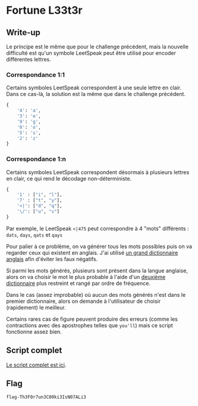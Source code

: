 # Fortune L33t3r

## Write-up

Le principe est le même que pour le challenge précédent, mais la nouvelle difficulté est qu'un symbole LeetSpeak peut être utilisé pour encoder différentes lettres.

### Correspondance 1:1

Certains symboles LeetSpeak correspondent à une seule lettre en clair. Dans ce cas-là, la solution est la même que dans le challenge précédent.

```python
{
    '4': 'a',
    '3': 'e',
    '9': 'g',
    '0': 'o',
    '5': 's',
    '2': 'z'
}
```

### Correspondance 1:n

Certains symboles LeetSpeak correspondent désormais à plusieurs lettres en clair, ce qui rend le décodage non-déterministe.

```python
{
    '1' : ["i", "l"],
    '7' : ["t", "y"],
    '<|': ["d", "q"],
    '\/': ["u", "v"]
}
```

Par exemple, le LeetSpeak `<|475` peut correspondre à 4 "mots" différents : `dats`, `days`, `qats` et `qays`

Pour palier à ce problème, on va générer tous les mots possibles puis on va regarder ceux qui existent en anglais. J'ai utilisé [un grand dictionnaire anglais](https://github.com/dwyl/english-words/blob/master/words_alpha.txt) afin d'éviter les faux négatifs.

Si parmi les mots générés, plusieurs sont présent dans la langue anglaise, alors on va choisir le mot le plus probable à l'aide d'un [deuxième dictionnaire](https://github.com/first20hours/google-10000-english/blob/master/google-10000-english-usa-no-swears.txt) plus restreint et rangé par ordre de fréquence.

Dans le cas (assez improbable) où aucun des mots générés n'est dans le premier dictionnaire, alors on demande à l'utilisateur de choisir (rapidement) le meilleur.

Certains rares cas de figure peuvent produire des erreurs (comme les contractions avec des apostrophes telles que `you'll`) mais ce script fonctionne assez bien.


## Script complet

[Le script complet est ici](solution.py).


## Flag

`flag-Th3F0r7un3C00ki3IsN07ALi3`
